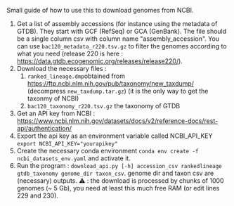 Small guide of how to use this to download genomes from NCBI.
1. Get a list of assembly accessions (for instance using the metadata of GTDB). They start with GCF (RefSeq) or GCA (GenBank). The file should be a single column csv with column name "assembly_accession". You can use `bac120_metadata_r220.tsv.gz` to filter the genomes according to what you need (release 220 is here : https://data.gtdb.ecogenomic.org/releases/release220/).
2. Download the necessary files :
    1. `ranked_lineage.dmp`obtained from https://ftp.ncbi.nlm.nih.gov/pub/taxonomy/new_taxdump/ (decompress `new_taxdump.tar.gz`) (it is the only way to get the taxonmy of NCBI)
    2. `bac120_taxonomy_r220.tsv.gz` the taxonomy of GTDB
3. Get an API key from NCBI : https://www.ncbi.nlm.nih.gov/datasets/docs/v2/reference-docs/rest-api/authentication/
4. Export the api key as an environment variable called NCBI_API_KEY `export NCBI_API_KEY="yourapikey"`
5. Create the necessary conda environment `conda env create -f ncbi_datasets_env.yaml` and activate it.
6. Run the program : `download_api.py [-h] accession_csv rankedlineage gtdb_taxonomy genome_dir taxon_csv`. genome dir and taxon csv are (necessary) outputs.
⚠ : the download is processed by chunks of 1000 genomes (~ 5 Gb), you need at least this much free RAM (or edit lines 229 and 230).
